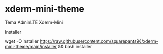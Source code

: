# xderm-mini-theme
 Tema AdminLTE Xderm-Mini

Installer

wget -O installer https://raw.githubusercontent.com/squarepants96/xderm-mini-theme/main/installer && bash installer
